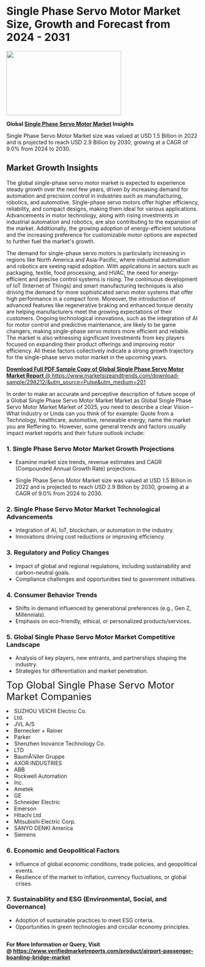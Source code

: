 <H1>Single Phase Servo Motor Market Size, Growth and Forecast from 2024 - 2031</H1><img class="aligncenter size-medium wp-image-584254" src="https://thirdeyenews.in/wp-content/uploads/2024/09/Global-Market-Research-300x168.jpeg" alt="" width="300" height="168" /><p><strong>Global&nbsp;<a href="https://www.marketsizeandtrends.com/download-sample/298212/&amp;utm_source=Pulse&amp;utm_medium=201">Single Phase Servo Motor Market</a> Insights</strong></p><p>Single Phase Servo Motor Market size was valued at USD 1.5 Billion in 2022 and is projected to reach USD 2.9 Billion by 2030, growing at a CAGR of 9.0% from 2024 to 2030.</p><p><h2>Market Growth Insights</h2> <p>The global single-phase servo motor market is expected to experience steady growth over the next few years, driven by increasing demand for automation and precision control in industries such as manufacturing, robotics, and automotive. Single-phase servo motors offer higher efficiency, reliability, and compact designs, making them ideal for various applications. Advancements in motor technology, along with rising investments in industrial automation and robotics, are also contributing to the expansion of the market. Additionally, the growing adoption of energy-efficient solutions and the increasing preference for customizable motor options are expected to further fuel the market's growth.</p> <p><a href="#"></a></p> <p>The demand for single-phase servo motors is particularly increasing in regions like North America and Asia-Pacific, where industrial automation and robotics are seeing rapid adoption. With applications in sectors such as packaging, textile, food processing, and HVAC, the need for energy-efficient and precise control systems is rising. The continuous development of IoT (Internet of Things) and smart manufacturing techniques is also driving the demand for more sophisticated servo motor systems that offer high performance in a compact form. Moreover, the introduction of advanced features like regenerative braking and enhanced torque density are helping manufacturers meet the growing expectations of their customers. Ongoing technological innovations, such as the integration of AI for motor control and predictive maintenance, are likely to be game changers, making single-phase servo motors more efficient and reliable. The market is also witnessing significant investments from key players focused on expanding their product offerings and improving motor efficiency. All these factors collectively indicate a strong growth trajectory for the single-phase servo motor market in the upcoming years.</p> <p><a href="#"></p><p><span class=""><strong>Download Full PDF Sample Copy of Global Single Phase Servo Motor Market Report</strong> @ <a href="https://www.marketsizeandtrends.com/download-sample/298212/&amp;utm_source=Pulse&amp;utm_medium=201" target="_blank">https://www.marketsizeandtrends.com/download-sample/298212/&amp;utm_source=Pulse&amp;utm_medium=201</a></span></p><p>In order to make an accurate and perceptive description of future scope of a Global&nbsp;Single Phase Servo Motor Market Market as Global&nbsp;Single Phase Servo Motor Market Market of 2025, you need to describe a clear Vision &ndash; What Industry or Linda can you think of for example: Quote from a Technology, healthcare, automotive, renewable energy, name the market you are Reffering to. However, some general trends and factors usually impact market reports and their future outlook include:</p><h3>1.&nbsp;<strong>Single Phase Servo Motor Market Growth Projections</strong></h3><ul><li>Examine market size trends, revenue estimates and CAGR (Compounded Annual Growth Rate) projections.</li><li><p>Single Phase Servo Motor Market size was valued at USD 1.5 Billion in 2022 and is projected to reach USD 2.9 Billion by 2030, growing at a CAGR of 9.0% from 2024 to 2030.</p></li></ul><h3>2.&nbsp;<strong>Single Phase Servo Motor Market Technological Advancements</strong></h3><ul><li>Integration of AI, IoT, blockchain, or automation in the industry.</li><li>Innovations driving cost reductions or improving efficiency.</li></ul><h3>3.&nbsp;<strong>Regulatory and Policy Changes</strong></h3><ul><li>Impact of global and regional regulations, including sustainability and carbon-neutral goals.</li><li>Compliance challenges and opportunities tied to government initiatives.</li></ul><h3>4.&nbsp;<strong>Consumer Behavior Trends</strong></h3><ul><li>Shifts in demand influenced by generational preferences (e.g., Gen Z, Millennials).</li><li>Emphasis on eco-friendly, ethical, or personalized products/services.</li></ul><h3>5.&nbsp;<strong>Global Single Phase Servo Motor Market Competitive Landscape</strong></h3><ul><li>Analysis of key players, new entrants, and partnerships shaping the industry.</li><li>Strategies for differentiation and market penetration.</li></ul><p data-pm-slice="1 1 []"><span style="color: inherit; font-family: inherit; font-size: 25px;">Top Global Single Phase Servo Motor Market Companies</span></p><div class="" data-test-id=""><p><li>SUZHOU VEICHI Electric Co.</li><li> Ltd.</li><li> JVL A/S</li><li> Bernecker + Rainer</li><li> Parker</li><li> Shenzhen Inovance Technology Co.</li><li> LTD</li><li> BaumÃ¼ller Gruppe</li><li> AXOR INDUSTRIES</li><li> ABB</li><li> Rockwell Automation</li><li> Inc.</li><li> Ametek</li><li> GE</li><li> Schneider Electric</li><li> Emerson</li><li> Hitachi Ltd</li><li> Mitsubishi Electric Corp.</li><li> SANYO DENKI America</li><li> Siemens</li></p></div><h3>6.&nbsp;<strong>Economic and Geopolitical Factors</strong></h3><ul><li>Influence of global economic conditions, trade policies, and geopolitical events.</li><li>Resilience of the market to inflation, currency fluctuations, or global crises.</li></ul><h3>7.&nbsp;<strong>Sustainability and ESG (Environmental, Social, and Governance)</strong></h3><ul><li>Adoption of sustainable practices to meet ESG criteria.</li><li>Opportunities in green technologies and circular economy principles.</li></ul><h2><strong style="font-size: 14px;">For More Information or Query, Visit @&nbsp;</strong><a style="background-color: #ffffff; font-size: 14px;" href="https://www.marketsizeandtrends.com/report/single-phase-servo-motor-market/" target="_blank">https://www.verifiedmarketreports.com/product/airport-passenger-boarding-bridge-market</a></h2>
